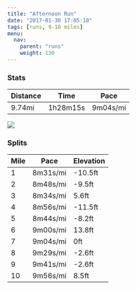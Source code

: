 ```yaml
---
title: "Afternoon Run"
date: "2017-01-30 17:05:10"
tags: [runs, 9-10 miles]
menu:
  nav:
    parent: "runs"
    weight: 130
---
```


### Stats

| Distance | Time | Pace |
|----------|------|------|
|9.74mi|1h28m15s|9m04s/mi|

<img src='https://maps.googleapis.com/maps/api/staticmap?maptype=roadmap&path=enc:kvjeIthvLaGwDoEj@}A|Pd@tJaAhRxBvAuAhCvFjWfJjRrCtSdEvFjGdChHrMtIbYrFnc@k@uAr@hg@sBne@PjQhDvW`KdVzJbKhU~H~IqQnFyALaElJcO`HgCv^f^~|@rVhEY|MtG|LbVbp@ln@oo@ql@iO{WgkAiZce@gb@aGhAkJlPUlEyA|B}AkAwLbSeS}FcPcSaFgM}C_R&key=AIzaSyC1MId7bFpkLXNAaYhBSTb8jLyiSqzbDtM&size=800x800&markers=color:yellow|label:S|53.4719,-2.24923&markers=color:green|label:F|53.46443,-2.29865'>

### Splits

| Mile | Pace | Elevation |
|------|------|-----------|
|1|8m31s/mi|-10.5ft|
|2|8m48s/mi|-9.5ft|
|3|8m34s/mi|5.6ft|
|4|8m56s/mi|-11.5ft|
|5|8m44s/mi|-8.2ft|
|6|9m00s/mi|13.8ft|
|7|9m04s/mi|0ft|
|8|9m29s/mi|-2.6ft|
|9|9m41s/mi|-2.6ft|
|10|9m56s/mi|8.5ft|
